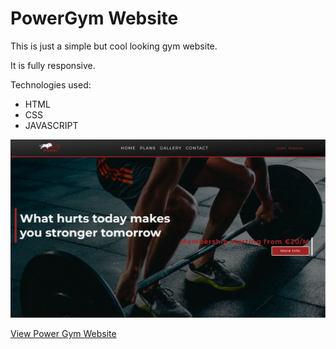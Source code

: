 # PowerGym Website

This is just a simple but cool looking gym website. 

It is fully responsive.

Technologies used:

* HTML
* CSS
* JAVASCRIPT

![GitHub Logo](/images/preview1.png)

[View Power Gym Website](https://powergyms.netlify.app/)

